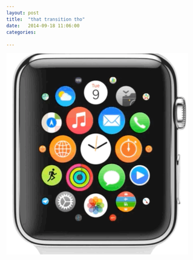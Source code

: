 ```yaml
---
layout: post
title:  "that transition tho"
date:   2014-09-18 11:06:00
categories:

---
```


![Watch Transition](/images/watch-transition.gif)

